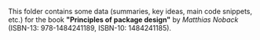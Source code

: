 This folder contains some data (summaries, key ideas, main code snippets, etc.) 
for the book **"Principles of package design"** by *Matthias Noback* 
(ISBN-13: 978-1484241189, ISBN-10: 1484241185).
 